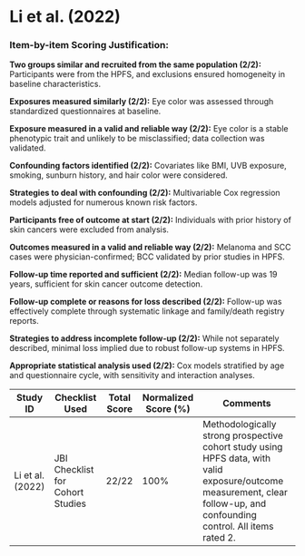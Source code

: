 # Li et al. (2022)

### Item-by-item Scoring Justification:

**Two groups similar and recruited from the same population (2/2):** Participants were from the HPFS, and exclusions ensured homogeneity in baseline characteristics.

**Exposures measured similarly (2/2):** Eye color was assessed through standardized questionnaires at baseline.

**Exposure measured in a valid and reliable way (2/2):** Eye color is a stable phenotypic trait and unlikely to be misclassified; data collection was validated.

**Confounding factors identified (2/2):** Covariates like BMI, UVB exposure, smoking, sunburn history, and hair color were considered.

**Strategies to deal with confounding (2/2):** Multivariable Cox regression models adjusted for numerous known risk factors.

**Participants free of outcome at start (2/2):** Individuals with prior history of skin cancers were excluded from analysis.

**Outcomes measured in a valid and reliable way (2/2):** Melanoma and SCC cases were physician-confirmed; BCC validated by prior studies in HPFS.

**Follow-up time reported and sufficient (2/2):** Median follow-up was 19 years, sufficient for skin cancer outcome detection.

**Follow-up complete or reasons for loss described (2/2):** Follow-up was effectively complete through systematic linkage and family/death registry reports.

**Strategies to address incomplete follow-up (2/2):** While not separately described, minimal loss implied due to robust follow-up systems in HPFS.

**Appropriate statistical analysis used (2/2):** Cox models stratified by age and questionnaire cycle, with sensitivity and interaction analyses.

| Study ID | Checklist Used | Total Score | Normalized Score (%) | Comments |
| --- | --- | --- | --- | --- |
| Li et al. (2022) | JBI Checklist for Cohort Studies | 22/22 | 100% | Methodologically strong prospective cohort study using HPFS data, with valid exposure/outcome measurement, clear follow-up, and confounding control. All items rated 2. |
